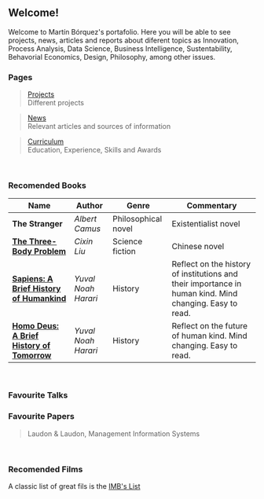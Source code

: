 ## Welcome!

Welcome to Martín Bórquez's portafolio. Here you will be able to see projects, news, articles and reports about diferent topics as Innovation, Process Analysis, Data Science, Business Intelligence, Sustentability, Behavorial Economics, Design, Philosophy, among other issues.


### Pages
>[Projects](./projects.html)      
Different projects 

>[News](./news.html)     
Relevant articles and sources of information

>[Curriculum](./curriculum.html)    
Education, Experience, Skills and Awards

<br/>

### Recomended Books                                                                                                     
 

| Name  |   Author        |  Genre  | Commentary |  
|----------|-------------|--------|--------------------------------| 
| **The Stranger**| *Albert Camus* | Philosophical novel| Existentialist novel|
| [**The Three-Body Problem**](https://www.youtube.com/watch?v=D89ngRr4uZg)| *Cixin Liu* | Science fiction| Chinese novel|
| [**Sapiens: A Brief History of Humankind**](https://www.ynharari.com/book/sapiens-2/)|  *Yuval Noah Harari* | History | Reflect on the history of institutions and their importance in human kind. Mind changing. Easy to read.| 
| [**Homo Deus: A Brief History of Tomorrow**](https://www.ynharari.com/book/homo-deus/)| *Yuval Noah Harari* | History | Reflect on the future of human kind. Mind changing. Easy to read.|

<br/>

### Favourite Talks



### Favourite Papers
>Laudon & Laudon, Management Information Systems

<br/>


### Recomended Films
A classic list of great fils is the [IMB's List](https://www.imdb.com/chart/top/)

<br/>
<br/>



